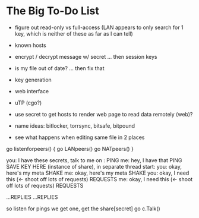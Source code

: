 # The Big To-Do List

* figure out read-only vs full-access (LAN appears to only search for 1 key,
  which is neither of these as far as I can tell)
* known hosts
* encrypt / decrypt message w/ secret ... then session keys
* is my file out of date? ... then fix that


* key generation
* web interface
* uTP (cgo?)
* use secret to get hosts to render web page to read data remotely (web)?

* name ideas: bitlocker, torrsync, bitsafe, bitpound
* see what happens when editing same file in 2 places


go listenforpeers() {
  go LANpeers()
  go NATpeers()
}

you: I have these secrets, talk to me on <ip>:<port>
PING
me: hey, I have that 
PING
SAVE KEY HERE (instance of share), in separate thread start:
  you: okay, here's my meta
  SHAKE
  me: okay, here's my meta
  SHAKE
  you: okay, I need this (<- shoot off lots of requests)
  REQUESTS
  me: okay, I need this (<- shoot off lots of requests)
  REQUESTS

  ...REPLIES
  ...REPLIES


so listen for pings
 we get one, get the share[secret]
  go c.Talk()
